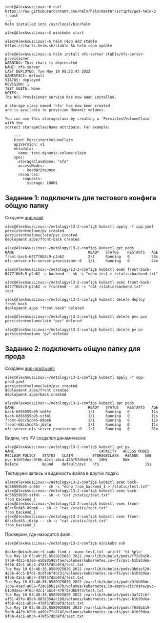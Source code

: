     root@AlexAsusLinux:~# curl https://raw.githubusercontent.com/helm/helm/master/scripts/get-helm-3 | bash
    ...
    helm installed into /usr/local/bin/helm

    alex@AlexAsusLinux:~$ minikube start

    alex@AlexAsusLinux:~$ helm repo add stable https://charts.helm.sh/stable && helm repo update

    alex@AlexAsusLinux:~$ helm install nfs-server stable/nfs-server-provisioner
    WARNING: This chart is deprecated
    NAME: nfs-server
    LAST DEPLOYED: Tue May 10 05:23:43 2022
    NAMESPACE: default
    STATUS: deployed
    REVISION: 1
    TEST SUITE: None
    NOTES:
    The NFS Provisioner service has now been installed.

    A storage class named 'nfs' has now been created
    and is available to provision dynamic volumes.

    You can use this storageclass by creating a `PersistentVolumeClaim` with the
    correct storageClassName attribute. For example:

        ---
        kind: PersistentVolumeClaim
        apiVersion: v1
        metadata:
          name: test-dynamic-volume-claim
        spec:
          storageClassName: "nfs"
          accessModes:
            - ReadWriteOnce
          resources:
            requests:
              storage: 100Mi

## Задание 1: подключить для тестового конфига общую папку

Создаем [app.yaml](13.2_files/app.yaml)

    alex@AlexAsusLinux:~/netology/13-2-config$ kubectl apply -f app.yaml
    persistentvolume/pv created
    persistentvolumeclaim/pvc created
    deployment.apps/front-back created

    alex@AlexAsusLinux:~/netology/13-2-config$ kubectl get pods
    NAME                                  READY   STATUS    RESTARTS   AGE
    front-back-6477f6b5c9-p2n62           2/2     Running   0          53s
    nfs-server-nfs-server-provisioner-0   1/1     Running   0          44m

    alex@AlexAsusLinux:~/netology/13-2-config$ kubectl exec front-back-6477f6b5c9-p2n62 -c backend -- sh -c "echo test > /static/backend.txt"

    alex@AlexAsusLinux:~/netology/13-2-config$ kubectl exec front-back-6477f6b5c9-p2n62 -c frontend -- sh -c "cat /static/backend.txt"
    test

    alex@AlexAsusLinux:~/netology/13-2-config$ kubectl delete deploy front-back
    deployment.apps "front-back" deleted

    alex@AlexAsusLinux:~/netology/13-2-config$ kubectl delete pvc pvc
    persistentvolumeclaim "pvc" deleted

    alex@AlexAsusLinux:~/netology/13-2-config$ kubectl delete pv pv
    persistentvolume "pv" deleted

## Задание 2: подключить общую папку для прода

Создаем [app-prod.yaml](13.2_files/app-prod.yaml)

    alex@AlexAsusLinux:~/netology/13-2-config$ kubectl apply -f app-prod.yaml 
    persistentvolumeclaim/pvc created
    deployment.apps/front created
    deployment.apps/back created

    alex@AlexAsusLinux:~/netology/13-2-config$ kubectl get pods
    NAME                                  READY   STATUS    RESTARTS   AGE
    back-6d56559b95-sn65v                 1/1     Running   0          11s
    back-6d56559b95-stfml                 1/1     Running   0          11s
    front-68cc5cd45-89qm6                 1/1     Running   0          11s
    front-68cc5cd45-j6z4p                 1/1     Running   0          11s
    nfs-server-nfs-server-provisioner-0   1/1     Running   0          81m

Видим, что PV создался динамически:

    alex@AlexAsusLinux:~/netology/13-2-config$ kubectl get pv
    NAME                                       CAPACITY   ACCESS MODES   RECLAIM POLICY   STATUS   CLAIM         STORAGECLASS   REASON   AGE
    pvc-b1b93dea-9f6b-42c1-abc4-478f57dbb9fd   20Mi       RWX            Delete           Bound    default/pvc   nfs                     15s

Тестируем запись и видимость файла в других подах:

    alex@AlexAsusLinux:~/netology/13-2-config$ kubectl exec back-6d56559b95-sn65v -- sh -c "echo from_backend_1 > /static/test.txt"
    alex@AlexAsusLinux:~/netology/13-2-config$ kubectl exec back-6d56559b95-stfml -- sh -c "cat /static/test.txt"
    from_backend_1
    alex@AlexAsusLinux:~/netology/13-2-config$ kubectl exec front-68cc5cd45-89qm6 -- sh -c "cat /static/test.txt"
    from_backend_1
    alex@AlexAsusLinux:~/netology/13-2-config$ kubectl exec front-68cc5cd45-j6z4p -- sh -c "cat /static/test.txt"
    from_backend_1

Проверим, где находится файл:

    alex@AlexAsusLinux:~/netology/13-2-config$ minikube ssh
    
    docker@minikube:~$ sudo find / -name test.txt -printf '%t %p\n'
    Tue May 10 03:48:35.8580925020 2022 /var/lib/kubelet/pods/f75d3a50-57b9-4d25-b3eb-e5b805905fae/volumes/kubernetes.io~nfs/pvc-b1b93dea-9f6b-42c1-abc4-478f57dbb9fd/test.txt
    Tue May 10 03:48:35.8580925020 2022 /var/lib/kubelet/pods/3b6ac529-4236-4cc5-bfd1-8cdfabf4b731/volumes/kubernetes.io~nfs/pvc-b1b93dea-9f6b-42c1-abc4-478f57dbb9fd/test.txt
    Tue May 10 03:48:35.8580925020 2022 /var/lib/kubelet/pods/3f0b80dc-1c36-41ed-a086-f2a86bb2147b/volumes/kubernetes.io~empty-dir/data/pvc-b1b93dea-9f6b-42c1-abc4-478f57dbb9fd/test.txt
    Tue May 10 03:48:35.8580925020 2022 /var/lib/kubelet/pods/3af21cbf-af51-45fe-85e3-8832354ac1b8/volumes/kubernetes.io~nfs/pvc-b1b93dea-9f6b-42c1-abc4-478f57dbb9fd/test.txt
    Tue May 10 03:48:35.8580925020 2022 /var/lib/kubelet/pods/f630bb19-5edb-442b-b2b6-ad99c7fc814f/volumes/kubernetes.io~nfs/pvc-b1b93dea-9f6b-42c1-abc4-478f57dbb9fd/test.txt
